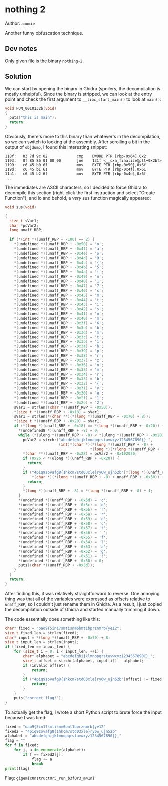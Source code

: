 # nothing 2

Author: `anomie`

Another funny obfuscation technique.

## Dev notes
Only given file is the binary `nothing-2`.

## Solution
We can start by opening the binary in Ghidra (spoilers, the decompilation is mostly unhelpful). Since the binary is stripped, we can look at the entry point and check the first argument to `__libc_start_main()` to look at `main()`:
```c
void FUN_0010132b(void)
{
  puts("this is main");
  return;
}
```
Obviously, there's more to this binary than whatever's in the decompilation, so we can switch to looking at the assembly. After scrolling a bit in the output of `objdump`, I found this interesting snippet:
```x86asm
118f:	83 7d 9c 02          	cmp    DWORD PTR [rbp-0x64],0x2
1193:	0f 85 86 01 00 00    	jne    131f <__cxa_finalize@plt+0x2bf>
1199:	c6 45 b0 6f          	mov    BYTE PTR [rbp-0x50],0x6f
119d:	c6 45 b1 61          	mov    BYTE PTR [rbp-0x4f],0x61
11a1:	c6 45 b2 6f          	mov    BYTE PTR [rbp-0x4e],0x6f
...
```
The immediates are ASCII characters, so I decided to force Ghidra to decompile this section (right-click the first instruction and select "Create Function"), and lo and behold, a _very_ sus function magically appeared:
```c
void sus(void)

{
  size_t sVar1;
  char *pcVar2;
  long unaff_RBP;
  
  if (*(int *)(unaff_RBP + -100) == 2) {
    *(undefined *)(unaff_RBP + -0x50) = 'o';
    *(undefined *)(unaff_RBP + -0x4f) = 'a';
    *(undefined *)(unaff_RBP + -0x4e) = 'o';
    *(undefined *)(unaff_RBP + -0x4d) = '9';
    *(undefined *)(unaff_RBP + -0x4c) = '{';
    *(undefined *)(unaff_RBP + -0x4b) = '5';
    *(undefined *)(unaff_RBP + -0x4a) = 'i';
    *(undefined *)(unaff_RBP + -0x49) = 'n';
    *(undefined *)(unaff_RBP + -0x48) = '1';
    *(undefined *)(unaff_RBP + -0x47) = '7';
    *(undefined *)(unaff_RBP + -0x46) = 's';
    *(undefined *)(unaff_RBP + -0x45) = 'm';
    *(undefined *)(unaff_RBP + -0x44) = 't';
    *(undefined *)(unaff_RBP + -0x43) = 'i';
    *(undefined *)(unaff_RBP + -0x42) = 's';
    *(undefined *)(unaff_RBP + -0x41) = 'n';
    *(undefined *)(unaff_RBP + -0x40) = 'm';
    *(undefined *)(unaff_RBP + -0x3f) = '6';
    *(undefined *)(unaff_RBP + -0x3e) = 'b';
    *(undefined *)(unaff_RBP + -0x3d) = 'm';
    *(undefined *)(unaff_RBP + -0x3c) = 't';
    *(undefined *)(unaff_RBP + -0x3b) = '1';
    *(undefined *)(unaff_RBP + -0x3a) = 'b';
    *(undefined *)(unaff_RBP + -0x39) = 'p';
    *(undefined *)(unaff_RBP + -0x38) = 'r';
    *(undefined *)(unaff_RBP + -0x37) = 'z';
    *(undefined *)(unaff_RBP + -0x36) = 'n';
    *(undefined *)(unaff_RBP + -0x35) = 'm';
    *(undefined *)(unaff_RBP + -0x34) = 'r';
    *(undefined *)(unaff_RBP + -0x33) = 'b';
    *(undefined *)(unaff_RBP + -0x32) = '{';
    *(undefined *)(unaff_RBP + -0x31) = 'y';
    *(undefined *)(unaff_RBP + -0x30) = 'e';
    *(undefined *)(unaff_RBP + -0x2f) = '1';
    *(undefined *)(unaff_RBP + -0x2e) = '2';
    sVar1 = strlen((char *)(unaff_RBP + -0x50));
    *(size_t *)(unaff_RBP + -0x18) = sVar1;
    sVar1 = strlen(*(char **)(*(long *)(unaff_RBP + -0x70) + 8));
    *(size_t *)(unaff_RBP + -0x20) = sVar1;
    if (*(long *)(unaff_RBP + -0x18) == *(long *)(unaff_RBP + -0x20)) {
      *(undefined8 *)(unaff_RBP + -8) = 0;
      while (*(ulong *)(unaff_RBP + -8) < *(ulong *)(unaff_RBP + -0x20)) {
        pcVar2 = strchr("abcdefghijklmnopqrstuvwxyz1234567890{}_",
                        (int)*(char *)(*(long *)(unaff_RBP + -8) +
                                      *(long *)(*(long *)(unaff_RBP + -0x70) + 8)));
        *(char **)(unaff_RBP + -0x28) = pcVar2 + -0x102020;
        if (0x26 < *(ulong *)(unaff_RBP + -0x28)) {
          return;
        }
        if ("4piq9zovafg8{1hkcm7std03xle}ry6w_ujn52b"[*(long *)(unaff_RBP + -0x28)] !=
            *(char *)(*(long *)(unaff_RBP + -8) + unaff_RBP + -0x50)) {
          return;
        }
        *(long *)(unaff_RBP + -8) = *(long *)(unaff_RBP + -8) + 1;
      }
      *(undefined *)(unaff_RBP + -0x5d) = 'c';
      *(undefined *)(unaff_RBP + -0x5c) = 'o';
      *(undefined *)(unaff_RBP + -0x5b) = 'r';
      *(undefined *)(unaff_RBP + -0x5a) = 'r';
      *(undefined *)(unaff_RBP + -0x59) = 'e';
      *(undefined *)(unaff_RBP + -0x58) = 'c';
      *(undefined *)(unaff_RBP + -0x57) = 't';
      *(undefined *)(unaff_RBP + -0x56) = ' ';
      *(undefined *)(unaff_RBP + -0x55) = 'f';
      *(undefined *)(unaff_RBP + -0x54) = 'l';
      *(undefined *)(unaff_RBP + -0x53) = 'a';
      *(undefined *)(unaff_RBP + -0x52) = 'g';
      *(undefined *)(unaff_RBP + -0x51) = '!';
      *(undefined *)(unaff_RBP + -0x50) = 0;
      puts((char *)(unaff_RBP + -0x5d));
    }
  }
  return;
}
```
After finding this, it was relatively straightforward to reverse. One annoying thing was that all of the variables were expressed as offsets relative to `unaff_RBP`, so I couldn't just rename them in Ghidra. As a result, I just copied the decompilation outside of Ghidra and started manually trimming it down.

The code essentially does something like this:
```c
char* fixed = "oao9{5in17smtisnm6bmt1bprznmrb{ye12";
size_t fixed_len = strlen(fixed);
char* input = *(long *)(unaff_RBP + -0x70) + 8;
size_t input_len = strlen(input);
if (fixed_len == input_len) {
    for (size_t i = 0; i < input_len; ++i) {
        char* alphabet = "abcdefghijklmnopqrstuvwxyz1234567890{}_";
        size_t offset = strchr(alphabet, input[i]) - alphabet;
        if (invalid offset) {
            return;
        }
        if ("4piq9zovafg8{1hkcm7std03xle}ry6w_ujn52b"[offset] != fixed[i]) {
            return;
        }
    }
    puts("correct flag!");
}

```
To actually get the flag, I wrote a short Python script to brute force the input because I was tired:
```python
fixed = "oao9{5in17smtisnm6bmt1bprznmrb{ye12"
fixed2 = "4piq9zovafg8{1hkcm7std03xle}ry6w_ujn52b"
alphabet = "abcdefghijklmnopqrstuvwxyz1234567890{}_"
flag = ""
for f in fixed:
    for j, a in enumerate(alphabet):
        if f == fixed2[j]:
            flag += a
            break
print(flag)
```

Flag: `gigem{c0nstruct0r5_run_b3f0r3_m41n}`

